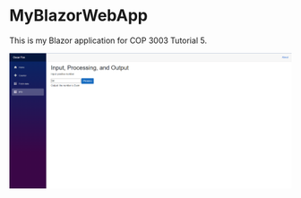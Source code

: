# MyBlazorWebApp
This is my Blazor application for COP 3003 Tutorial 5.

![screenshot](Tutorial5.png)
